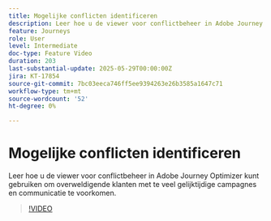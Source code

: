```yaml
---
title: Mogelijke conflicten identificeren
description: Leer hoe u de viewer voor conflictbeheer in Adobe Journey Optimizer kunt gebruiken om overweldigende klanten met te veel gelijktijdige campagnes en communicatie te voorkomen.
feature: Journeys
role: User
level: Intermediate
doc-type: Feature Video
duration: 203
last-substantial-update: 2025-05-29T00:00:00Z
jira: KT-17854
source-git-commit: 7bc03eeca746ff5ee9394263e26b3585a1647c71
workflow-type: tm+mt
source-wordcount: '52'
ht-degree: 0%

---
```



# Mogelijke conflicten identificeren

Leer hoe u de viewer voor conflictbeheer in Adobe Journey Optimizer kunt gebruiken om overweldigende klanten met te veel gelijktijdige campagnes en communicatie te voorkomen.

>[!VIDEO](https://video.tv.adobe.com/v/3435528/?learn=on&enablevpops)
